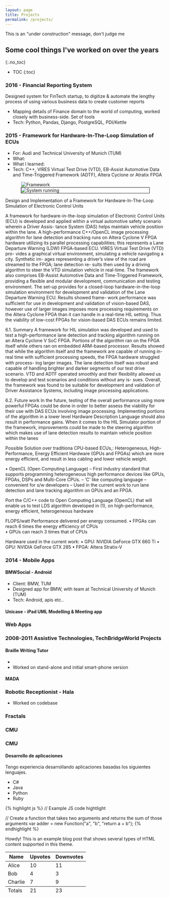 ```yaml
---
layout: page
title: Projects
permalink: /projects/
---
```


<p class="message">
This is an "under construction" message, don't judge me
</p>

## Some cool things I've worked on over the years
{:.no_toc}

* TOC
{:toc}

### 2016 - Financial Reporting System

Designed system for FinTech startup, to digitize & automate the lengthy process of using various business data to create customer reports

  * Mapping details of Finance domain to the world of computing, worked closely with business-side.  Set of tools
  * Tech: Python, Pandas, Django, PostgreSQL, PDI/Kettle

### 2015 - Framework for Hardware-In-The-Loop Simulation of ECUs

  * For: Audi and Technical University of Munich (TUM)
  * What:
  * What I learned:
  * Tech: C++, VIRES Virtual Test Drive (VTD), EB-Assist Automotive Data and Time-Triggered Framework (ADTF), Altera Cyclone or Atratix FPGA

<img style="max-width: 80%; height: auto; position: relative; display: block; margin: 0 auto; top: 0px;" src="{{site.url }}/assets/projects/4_framework.svg" alt="Framework">

<img style="max-width: 80%; height: auto; position: relative; border: 1px solid black; border-radius: 1%; display: block; margin: 0 auto; top: 0px;" src="{{ site.url }}/assets/projects/4_adtf_run.png" alt="System running">


Design and Implementation of a Framework for Hardware-In-The-Loop Simulation of Electronic Control Units

A framework for hardware-in-the-loop simulation of Electronic Control Units (ECU) is
developed and applied within a virtual automotive safety scenario wherein a Driver Assis-
tance System (DAS) helps maintain vehicle position within the lane. A high-performance
C++/OpenCL image processing algorithm for lane detection and tracking runs on Altera
Cyclone V FPGA hardware utilizing its parallel processing capabilities; this represents a
Lane Departure Warning (LDW) FPGA-based ECU. VIRES Virtual Test Drive (VTD) pro-
vides a graphical virtual environment, simulating a vehicle navigating a city. Synthetic im-
ages representing a driver’s view of the road are streamed to the FPGA; lane detection re-
sults then used by a driving algorithm to steer the VTD simulation vehicle in real-time. The
framework also comprises EB-Assist Automotive Data and Time-Triggered Framework,
providing a ﬂexible and modular development, communication and testing environment.
The set-up provides for a closed-loop hardware-in-the-loop simulation environment for
development and validation of the Lane Departure Warning ECU. Results showed frame-
work performance was sufﬁcient for use in development and validation of vision-based
DAS, however use of larger images imposes more processing requirements on the Altera
Cyclone FPGA than it can handle in a real-time HIL setting. Thus the viability of low-cost
FPGAs for vision-based DAS ECUs remains limited.

6.1.  Summary
A framework for HIL simulation was developed and used to test a high-performance lane
detection and tracking algorithm running on an Altera Cyclone V SoC FPGA. Portions of
the algorithm ran on the FPGA itself while others ran on embedded ARM-based processor.
Results showed that while the algorithm itself and the framework are capable of running
in-real time with sufﬁcient processing speeds, the FPGA hardware struggled with process-
ing larger images.  The lane detection itself was robust and capable of handling brighter
and darker segments of our test drive scenario.  VTD and ADTF operated smoothly and
their ﬂexibility allowed us to develop and test scenarios and conditions without any is-
sues. Overall, the framework was found to be suitable for development and validation of
Driver Assistance Systems, including image processing applications.

6.2.  Future work
In the future, testing of the overall performance using more powerful FPGAs could be
done in order to better assess the viability for their use with DAS ECUs involving image
processing. Implementing portions of the algorithm in a lower level Hardware Description
Language should also result in performance gains.  When it comes to the HIL Simulator
portion of the framework, improvements could be made to the steering algorithm which
makes use of lane detection results to maintain vehicle position within the lanes


Possible Solution over traditiona CPU-based ECUs,: Heterogeneous, High-Performance,
  Energy Efficient Hardware (GPUs and FPGAs) which are more energy efficient, and result in less cabling and lower vehicle weight.

  •  OpenCL (Open Computing Language)
– First industry standard that supports programming
heterogeneous high performance devices like GPUs,
FPGAs, DSPs and Multi-Core CPUs.
– ‘C’ like computing language – convenient for s/w
developers
– Used in the current work to run lane detection and lane
tracking algorithm on GPUs and an FPGA.

Port the C/C++ code to Open Computing Language
 (OpenCL) that will enable us to test LDS algorithm
 developed in (1), on high-performance, energy
 efficient, heterogeneous hardware

 FLOPS/watt  Performance delivered per energy
 consumed.
 • FPGAs can reach 6 times the energy efficiency of CPUs  
 • GPUs can reach 3 times that of CPUs  


  Hardware used in the current work:
•    GPU: NVIDIA GeForce GTX 660 Ti
•    GPU: NVIDIA GeForce GTX 285
•    FPGA: Altera Stratix-V

### 2014 - Mobile Apps
#### BMWSocial - Android
  * Client:  BMW, TUM
  * Designed app for BMW, with team at Technical University of Munich (TUM)
  * Tech: Android, apis etc..

#### Unicase - iPad UML Modelling & Meeting app

### Web Apps

### 2008-2011 Assistive Technologies, TechBridgeWorld Projects

#### Braille Writing Tutor
  *
  * Worked on stand-alone and initial smart-phone version
#### MADA

### Robotic Receptionist - Hala
  * Worked on codebase

### Fractals

### CMU

### CMU


#### Desarrollo de aplicaciones
Tengo experiencia desarrollando aplicaciones basadas los siguientes lenguajes.

  * C#
  * Java
  * Python
  * Ruby

  {% highlight js %}
  // Example JS code hightlight

  // Create a function that takes two arguments and returns the sum of those arguments
  var adder = new Function("a", "b", "return a + b");
  {% endhighlight %}

  <div class="message">
    Howdy! This is an example blog post that shows several types of HTML content supported in this theme.
  </div>

  <table>
    <thead>
      <tr>
        <th>Name</th>
        <th>Upvotes</th>
        <th>Downvotes</th>
      </tr>
    </thead>
    <tfoot>
      <tr>
        <td>Totals</td>
        <td>21</td>
        <td>23</td>
      </tr>
    </tfoot>
    <tbody>
      <tr>
        <td>Alice</td>
        <td>10</td>
        <td>11</td>
      </tr>
      <tr>
        <td>Bob</td>
        <td>4</td>
        <td>3</td>
      </tr>
      <tr>
        <td>Charlie</td>
        <td>7</td>
        <td>9</td>
      </tr>
    </tbody>
  </table>
